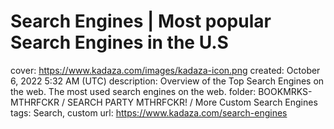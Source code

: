 # Search Engines | Most popular Search Engines in the U.S

cover: https://www.kadaza.com/images/kadaza-icon.png
created: October 6, 2022 5:32 AM (UTC)
description: Overview of the Top Search Engines on the web. The most used search engines on the web.
folder: BOOKMRKS-MTHRFCKR / SEARCH PARTY MTHRFCKR! / More Custom Search Engines
tags: Search, custom
url: https://www.kadaza.com/search-engines